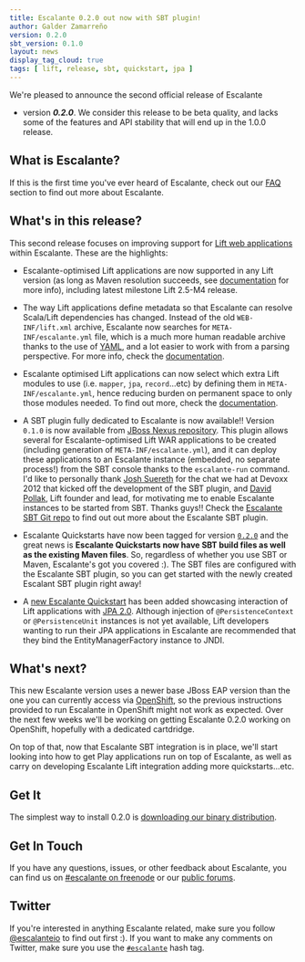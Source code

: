 ```yaml
---
title: Escalante 0.2.0 out now with SBT plugin!
author: Galder Zamarreño
version: 0.2.0
sbt_version: 0.1.0
layout: news
display_tag_cloud: true
tags: [ lift, release, sbt, quickstart, jpa ]
---
```


We're pleased to announce the second official release of Escalante
- version **_0.2.0_**. We consider this release to be beta quality,
and lacks some of the features and API stability that will end up in the
1.0.0 release.

## What is Escalante?

If this is the first time you've ever heard of Escalante, check out our
[FAQ](/faq) section to find out more about Escalante.

## What's in this release?

This second release focuses on improving support for
[Lift web applications](http://liftweb.net/) within Escalante. These are the
highlights:

* Escalante-optimised Lift applications are now supported in any Lift
version (as long as Maven resolution succeeds, see [documentation](/docs)
for more info), including latest milestone Lift 2.5-M4 release.

* The way Lift applications define metadata so that Escalante can resolve
Scala/Lift dependencies has changed. Instead of the old `WEB-INF/lift.xml`
archive, Escalante now searches for `META-INF/escalante.yml` file, which is
a much more human readable archive thanks to the use of
[YAML](http://www.yaml.org/), and a lot easier to work with from a parsing
perspective. For more info, check the [documentation](/docs).

* Escalante optimised Lift applications can now select which extra Lift
modules to use (i.e. `mapper`, `jpa`, `record`...etc) by defining them in
`META-INF/escalante.yml`, hence reducing burden on permanent space to only
those modules needed. To find out more, check the [documentation](/docs).

* A SBT plugin fully dedicated to Escalante is now available!! Version
`0.1.0` is now available from  [JBoss Nexus
repository](https://repository.jboss.org/nexus/content/groups/public/io/escalante/sbt/sbt-escalante_2.9.2_0.12/0.1.0/).
This plugin allows several for Escalante-optimised Lift WAR applications
to be created (including generation of `META-INF/escalante.yml`),
and it can deploy these applications to an Escalante instance
(embedded, no separate process!) from the SBT console thanks to the
`escalante-run` command. I'd like to personally thank
[Josh Suereth](http://jsuereth.com/) for the chat we had at Devoxx 2012 that
kicked off the development of the SBT plugin, and
[David Pollak](http://blog.goodstuff.im/), Lift founder and
lead, for motivating me to enable Escalante instances to be started from SBT.
Thanks guys!! Check the
[Escalante SBT Git repo](https://github.com/escalante/sbt-escalante) to
find out out more about the Escalante SBT plugin.

* Escalante Quickstarts have now been tagged for version
[`0.2.0`](https://github.com/escalante/escalante-quickstart/tree/0.2.0) and the
great news is **Escalante Quickstarts now have SBT build files as well as the
existing Maven files**. So, regardless of whether you use SBT or Maven,
Escalante's got you covered :). The SBT files are configured with the
Escalante SBT plugin, so you can get started with the newly created Escalant
SBT plugin right away!

* A [new Escalante
Quickstart](https://github.com/escalante/escalante-quickstart/tree/0.2.0/library-lift-jpa)
has been added showcasing interaction of Lift applications with [JPA
2.0](http://www.oracle.com/technetwork/java/javaee/tech/persistence-jsp-140049.html).
Although injection of `@PersistenceContext` or `@PersistenceUnit`
instances is not yet available, Lift developers wanting
to run their JPA applications in Escalante are recommended that they bind
the EntityManagerFactory instance to JNDI.

## What's next?

This new Escalante version uses a newer base JBoss EAP version than
the one you can currently access via
[OpenShift](https://openshift.redhat.com/app/), so the previous instructions
provided to run Escalante in OpenShift might not work as expected.
Over the next few weeks we'll be working on getting Escalante 0.2.0 working on
 OpenShift, hopefully with a dedicated cartdridge.

On top of that, now that Escalante SBT integration is in place, we'll start
looking into how to get Play applications run on top of Escalante, as well
as carry on developing Escalante Lift integration adding more
quickstarts...etc.

## Get It

The simplest way to install 0.2.0 is [downloading our binary distribution](/download).

## Get In Touch

If you have any questions, issues, or other feedback about Escalante, you
can find us on [#escalante on freenode](/community/#irc)
or our [public forums](/community/#user_forum).

## Twitter

If you're interested in anything Escalante related, make sure you follow
[@escalanteio](https://twitter.com/escalanteio) to find out first :). If you
want to make any comments on Twitter, make sure you use the
[`#escalante`](https://twitter.com/search/?q=%23escalanteio&src=hash)
hash tag.
